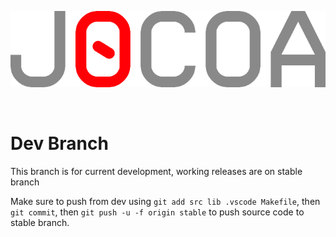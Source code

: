 <p align="center">
  <img src="https://github.com/MilkyBruv/jocoa/blob/main/res/jocoaTitle.png"/>
</p>

<br/>

# Dev Branch

This branch is for current development, working releases are on stable branch

Make sure to push from dev using `git add src lib .vscode Makefile`, then `git commit`, then `git push -u -f origin stable` to push source code to stable branch.